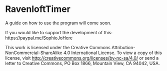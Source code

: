 # RavenloftTimer

A guide on how to use the program will come soon.

If you would like to support the development of this:
https://paypal.me/SophieJoHere

This work is licensed under the Creative Commons Attribution-NonCommercial-ShareAlike 4.0 International License. To view a copy of this license, visit http://creativecommons.org/licenses/by-nc-sa/4.0/ or send a letter to Creative Commons, PO Box 1866, Mountain View, CA 94042, USA.
